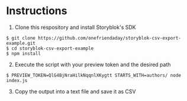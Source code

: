 # Instructions


1. Clone this respository and install Storyblok's SDK

~~~
$ git clone https://github.com/onefriendaday/storyblok-csv-export-example.git
$ cd storyblok-csv-export-example
$ npm install
~~~

2. Execute the script with your preview token and the desired path

~~~
$ PREVIEW_TOKEN=QlG4BjNraHilkNqqnlXKygtt STARTS_WITH=authors/ node index.js
~~~

3. Copy the output into a text file and save it as CSV